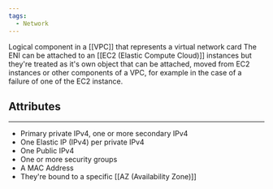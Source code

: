 ```yaml
---
tags:
  - Network
---
```

Logical component in a [[VPC]] that represents a virtual network card
The ENI can be attached to an [[EC2 (Elastic Compute Cloud)]] instances but they're treated as it's own object that can be attached, moved from EC2 instances or other components of a VPC, for example in the case of a failure of one of the EC2 instance.
## Attributes
---
- Primary private IPv4, one or more secondary IPv4
- One Elastic IP (IPv4) per private IPv4
- One Public IPv4
- One or more security groups
- A MAC Address
- They're bound to a specific [[AZ (Availability Zone)]]